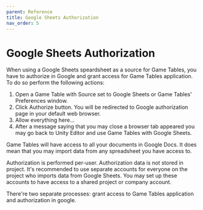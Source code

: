 ```yaml
---
parent: Reference
title: Google Sheets Authorization
nav_order: 5
---
```

# Google Sheets Authorization

When using a Google Sheets speardsheet as a source for Game Tables, you have to authorize in Google and grant access for Game Tables application. To do so perform the following actions:

1. Open a Game Table with Source set to Google Sheets or Game Tables' Preferences window.
2. Click Authorize button. You will be redirected to Google authorization page in your default web browser.
3. Allow everything here...
4. After a message saying that you may close a browser tab appeared you may go back to Unity Editor and use Game Tables with Google Sheets.

Game Tables will have access to all your documents in Google Docs. It does mean that you may import data from any spreadsheet you have access to.

Authorization is performed per-user. Authorization data is not stored in project. It's recommended to use separate accounts for everyone on the project who imports data from Google Sheets. You may set up these accounts to have access to a shared project or company account.

There're two separate processes: grant access to Game Tables application and authorization in google.